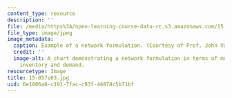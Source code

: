 ```yaml
---
content_type: resource
description: ''
file: /media/https%3A/open-learning-course-data-rc.s3.amazonaws.com/15-057-systems-optimization-spring-2003/6e1806a6c1917facc03f44874c5b71bf_15-057s03.jpg
file_type: image/jpeg
image_metadata:
  caption: Example of a network formulation. (Courtesy of Prof. John Vande Vate.)
  credit: ''
  image-alt: A chart demonstrating a network formulation in terms of monthly production,
    inventory and demand.
resourcetype: Image
title: 15-057s03.jpg
uid: 6e1806a6-c191-7fac-c03f-44874c5b71bf
---
```

